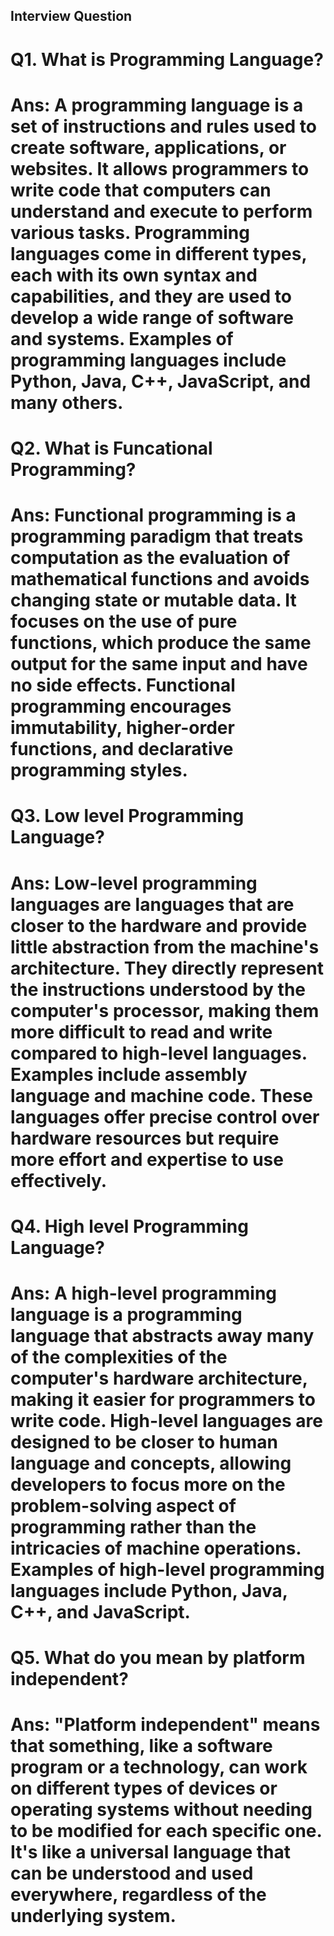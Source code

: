 ## Interview Question

# Q1. What is Programming Language?

# Ans: A programming language is a set of instructions and rules used to create software, applications, or websites. It allows programmers to write code that computers can understand and execute to perform various tasks. Programming languages come in different types, each with its own syntax and capabilities, and they are used to develop a wide range of software and systems. Examples of programming languages include Python, Java, C++, JavaScript, and many others.

# Q2. What is Funcational Programming?

# Ans: Functional programming is a programming paradigm that treats computation as the evaluation of mathematical functions and avoids changing state or mutable data. It focuses on the use of pure functions, which produce the same output for the same input and have no side effects. Functional programming encourages immutability, higher-order functions, and declarative programming styles.

# Q3. Low level Programming Language?

# Ans: Low-level programming languages are languages that are closer to the hardware and provide little abstraction from the machine's architecture. They directly represent the instructions understood by the computer's processor, making them more difficult to read and write compared to high-level languages. Examples include assembly language and machine code. These languages offer precise control over hardware resources but require more effort and expertise to use effectively.

# Q4. High level Programming Language?

# Ans: A high-level programming language is a programming language that abstracts away many of the complexities of the computer's hardware architecture, making it easier for programmers to write code. High-level languages are designed to be closer to human language and concepts, allowing developers to focus more on the problem-solving aspect of programming rather than the intricacies of machine operations. Examples of high-level programming languages include Python, Java, C++, and JavaScript.

# Q5. What do you mean by platform independent?

# Ans: "Platform independent" means that something, like a software program or a technology, can work on different types of devices or operating systems without needing to be modified for each specific one. It's like a universal language that can be understood and used everywhere, regardless of the underlying system.




